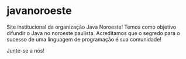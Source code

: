 # javanoroeste
Site institucional da organização Java Noroeste!
Temos como objetivo difundir o Java no noroeste paulista. Acreditamos que o segredo para o sucesso de uma linguagem de programação é sua comunidade!

Junte-se a nós!
